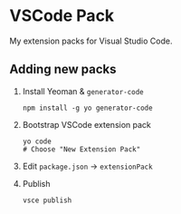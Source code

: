 # VSCode Pack

My extension packs for Visual Studio Code.

## Adding new packs

1. Install Yeoman & `generator-code`

    ```shell
    npm install -g yo generator-code
    ```

1. Bootstrap VSCode extension pack

    ```shell
    yo code
    # Choose "New Extension Pack"
    ```

1. Edit `package.json` -> `extensionPack`

1. Publish

   ```shell
   vsce publish
   ```
